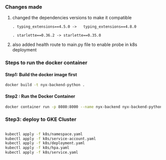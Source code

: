 ### Changes made 
1) changed the dependencies versions to make it compatible 
  
       . typing_extensions==4.5.0 ->   typing_extensions==4.8.0

       . starlette==0.36.2 -> starlette==0.35.0
2) also added health route to main.py file to enable probe in k8s deployment 



### Steps to run the docker container  

#### Step1: Build the docker  image first 
```bash 
docker build -t nyx-backend-python .
```

#### Step2 : Run the Docker Container

```bash 
docker container run -p 8080:8000 --name nyx-backend nyx-backend-python

```

### Step3: deploy to GKE Cluster 


```bash 

kubectl apply -f k8s/namespace.yaml 
kubectl apply -f k8s/service-account.yaml 
kubectl apply -f k8s/deployment.yaml 
kubectl apply -f k8s/hpa.yaml 
kubectl apply -f k8s/service.yaml 
```
